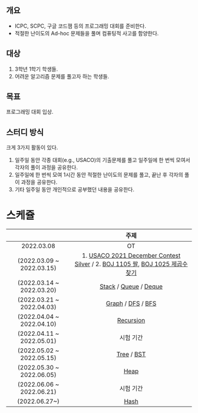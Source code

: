 ## 개요

- ICPC, SCPC, 구글 코드잼 등의 프로그래밍 대회를 준비한다.
- 적절한 난이도의 Ad-hoc 문제들을 풀며 컴퓨팅적 사고를 함양한다.

## 대상

1. 3학년 1학기 학생들.
2. 어려운 알고리즘 문제를 풀고자 하는 학생들.

## 목표

프로그래밍 대회 입상.

## 스터디 방식

크게 3가지 활동이 있다.
1. 일주일 동안 각종 대회(e.g., USACO)의 기출문제를 풀고 일주일에 한 번씩 모여서 각자의 풀이 과정을 공유한다.
2. 일주일에 한 번씩 모여 1시간 동안 적절한 난이도의 문제를 풀고, 끝난 후 각자의 풀이 과정을 공유한다.
3. 기타 일주일 동안 개인적으로 공부했던 내용을 공유한다.

# 스케쥴

|  | 주제 |
| :--: | :--: |
| 2022.03.08 | OT |
| (2022.03.09 ~ 2022.03.15) | 1. [USACO 2021 December Contest Silver](https://www.acmicpc.net/category/612) / 2. [BOJ 1105 팔](https://www.acmicpc.net/problem/1105), [BOJ 1025 제곱수 찾기](https://www.acmicpc.net/problem/1025) |
| (2022.03.14 ~ 2022.03.20) | [Stack](https://blog.encrypted.gg/933?category=773649) / [Queue](https://blog.encrypted.gg/934?category=773649) / [Deque](https://blog.encrypted.gg/935?category=773649) |
| (2022.03.21 ~ 2022.04.03) | [Graph](https://blog.encrypted.gg/1016?category=773649) / [DFS](https://blog.encrypted.gg/942?category=773649) / [BFS](https://blog.encrypted.gg/941?category=773649) |
| (2022.04.04 ~ 2022.04.10) | [Recursion](https://blog.encrypted.gg/943?category=773649) |
| (2022.04.11 ~ 2022.05.01) | 시험 기간 |
| (2022.05.02 ~ 2022.05.15) | [Tree](https://blog.encrypted.gg/1019?category=773649) / [BST](https://blog.encrypted.gg/1013?category=773649) |
| (2022.05.30 ~ 2022.06.05) | [Heap](https://blog.encrypted.gg/1015?category=773649) |
| (2022.06.06 ~ 2022.06.21) | 시험 기간 |
| (2022.06.27~) | [Hash](https://blog.encrypted.gg/1009?category=773649) |
